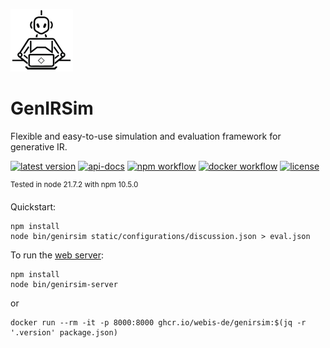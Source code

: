 [![genirsim logo](./docs/img/genirsim-logo.png "Logo of GenIRSim: Generated by Midjourney")](./docs/img/genirsim-logo.png)

# GenIRSim

Flexible and easy-to-use simulation and evaluation framework for generative IR.

[![latest version](https://img.shields.io/github/v/tag/webis-de/GenIRSim?label=latest&sort=semver)](https://github.com/webis-de/GenIRSim)
[![api-docs](https://img.shields.io/badge/jsdoc-published-green)](https://webis-de.github.io/GenIRSim/)
[![npm workflow](https://img.shields.io/github/actions/workflow/status/webis-de/GenIRSim/npm.yml?label=nodejs)](https://www.npmjs.com/package/@webis-de/gen-ir-sim)
[![docker workflow](https://img.shields.io/github/actions/workflow/status/webis-de/GenIRSim/ghcr.yml?label=docker)](https://github.com/webis-de/GenIRSim/pkgs/container/GenIRSim)
[![license](https://img.shields.io/github/license/webis-de/GenIRSim)](https://github.com/webis-de/GenIRSim/blob/main/LICENSE)

<sup>Tested in node 21.7.2 with npm 10.5.0</sup>

Quickstart:
```
npm install
node bin/genirsim static/configurations/discussion.json > eval.json
```

To run the [web server](http://localhost:8000):
```
npm install
node bin/genirsim-server
```
or
```
docker run --rm -it -p 8000:8000 ghcr.io/webis-de/genirsim:$(jq -r '.version' package.json)
```


